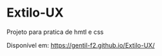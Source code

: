 # Extilo-UX
Projeto para pratica de hmtl e css

Disponível em:
https://gentil-f2.github.io/Extilo-UX/
